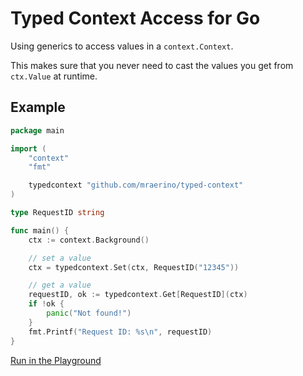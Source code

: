 # Typed Context Access for Go

Using generics to access values in a `context.Context`.

This makes sure that you never need to cast the values you get from `ctx.Value` at runtime.

## Example

```go
package main

import (
	"context"
	"fmt"

	typedcontext "github.com/mraerino/typed-context"
)

type RequestID string

func main() {
	ctx := context.Background()

	// set a value
	ctx = typedcontext.Set(ctx, RequestID("12345"))

	// get a value
	requestID, ok := typedcontext.Get[RequestID](ctx)
	if !ok {
		panic("Not found!")
	}
	fmt.Printf("Request ID: %s\n", requestID)
}
```

[Run in the Playground](https://go.dev/play/p/yIb_mnvQQjS)